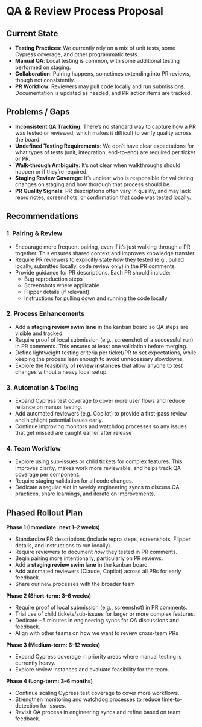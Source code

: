 # QA & Review Process Proposal  

## Current State  
- **Testing Practices**: We currently rely on a mix of unit tests, some Cypress coverage, and other programmatic tests.  
- **Manual QA**: Local testing is common, with some additional testing performed on staging.  
- **Collaboration**: Pairing happens, sometimes extending into PR reviews, though not consistently.  
- **PR Workflow**: Reviewers may pull code locally and run submissions. Documentation is updated as needed, and PR action items are tracked.  

## Problems / Gaps  
- **Inconsistent QA Tracking**: There’s no standard way to capture how a PR was tested or reviewed, which makes it difficult to verify quality across the board.  
- **Undefined Testing Requirements**: We don’t have clear expectations for what types of tests (unit, integration, end-to-end) are required per ticket or PR.  
- **Walk-through Ambiguity**: It’s not clear when walkthroughs should happen or if they’re required.  
- **Staging Review Coverage**: It’s unclear who is responsible for validating changes on staging and how thorough that process should be.  
- **PR Quality Signals**: PR descriptions often vary in quality, and may lack repro notes, screenshots, or confirmation that code was tested locally.  

## Recommendations  

### 1. Pairing & Review  
- Encourage more frequent pairing, even if it’s just walking through a PR together. This ensures shared context and improves knowledge transfer.  
- Require PR reviewers to explicitly state *how* they tested (e.g., pulled locally, submitted locally, code review only) in the PR comments.  
- Provide guidance for PR descriptions. Each PR should include:  
  - Bug reproduction steps  
  - Screenshots where applicable  
  - Flipper details (if relevant)  
  - Instructions for pulling down and running the code locally  

### 2. Process Enhancements  
- Add a **staging review swim lane** in the kanban board so QA steps are visible and tracked.  
- Require proof of local submission (e.g., screenshot of a successful run) in PR comments. This ensures at least one validation before merging.  
- Define lightweight testing criteria per ticket/PR to set expectations, while keeping the process lean enough to avoid unnecessary slowdowns.  
- Explore the feasibility of **review instances** that allow anyone to test changes without a heavy local setup.  

### 3. Automation & Tooling  
- Expand Cypress test coverage to cover more user flows and reduce reliance on manual testing.  
- Add automated reviewers (e.g. Copilot) to provide a first-pass review and highlight potential issues early.  
- Continue improving monitors and watchdog processes so any issues that get missed are caught earlier after release

### 4. Team Workflow  
- Explore using sub-issues or child tickets for complex features. This improves clarity, makes work more reviewable, and helps track QA coverage per component.  
- Require staging validation for all code changes.  
- Dedicate a regular slot in weekly engineering syncs to discuss QA practices, share learnings, and iterate on improvements.  

## Phased Rollout Plan  

**Phase 1 (Immediate: next 1–2 weeks)**  
- Standardize PR descriptions (include repro steps, screenshots, Flipper details, and instructions to run locally).  
- Require reviewers to document *how* they tested in PR comments.  
- Begin pairing more intentionally, particularly on PR reviews.
- Add a **staging review swim lane** in the kanban board.
- Add automated reviewers (Claude, Copilot) across all PRs for early feedback.
- Share our new processes with the broader team

**Phase 2 (Short-term: 3–6 weeks)**  
- Require proof of local submission (e.g., screenshot) in PR comments.  
- Trial use of child tickets/sub-issues for larger or more complex features.  
- Dedicate ~5 minutes in engineering syncs for QA discussions and feedback.
- Align with other teams on how we want to review cross-team PRs  

**Phase 3 (Medium-term: 6–12 weeks)**  
- Expand Cypress coverage in priority areas where manual testing is currently heavy.  
- Explore review instances and evaluate feasibility for the team.  

**Phase 4 (Long-term: 3–6 months)**  
- Continue scaling Cypress test coverage to cover more workflows.  
- Strengthen monitoring and watchdog processes to reduce time-to-detection for issues.  
- Revisit QA process in engineering syncs and refine based on team feedback.  
